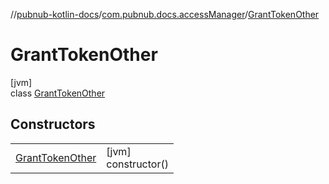 //[pubnub-kotlin-docs](../../../index.md)/[com.pubnub.docs.accessManager](../index.md)/[GrantTokenOther](index.md)

# GrantTokenOther

[jvm]\
class [GrantTokenOther](index.md)

## Constructors

| | |
|---|---|
| [GrantTokenOther](-grant-token-other.md) | [jvm]<br>constructor() |
